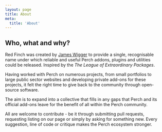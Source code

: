 ```yaml
---
layout: page
title: About
meta:
  title: 'About'
---
```


## Who, what and why?

Red Finch was created by [James Wigger](https://jameswigger.co.uk) to provide a single, recognisable name under which reliable and useful Perch addons, plugins and utilities could be released. Inspired by the *The League of Extraordinary Packages*. 

Having worked with Perch on numerous projects, from small portfolios to large public sector websites and developing private add-ons for these projects, it felt the right time to give back to the community through open-source software. 

The aim is to expand into a collective that fills in any gaps that Perch and its official add-ons leave for the benefit of all within the Perch community.

All are welcome to contribute - be it through submitting pull requests, requesting listing on our page or simply by asking for something new. Every suggestion, line of code or critique makes the Perch ecosystem stronger.